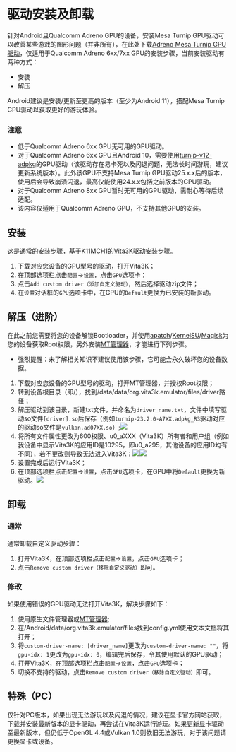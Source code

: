 # 驱动安装及卸载
针对Android且Qualcomm Adreno GPU的设备，安装Mesa Turnip GPU驱动可以改善某些游戏的图形问题（并非所有），在此处下载[Adreno Mesa Turnip GPU驱动](https://github.com/K11MCH1/AdrenoToolsDrivers/releases)，仅适用于Qualcomm Adreno 6xx/7xx GPU的安装步骤，当前安装驱动有两种方式：
- 安装
- 解压

Android建议是安装/更新至更高的版本（至少为Android 11），搭配Mesa Turnip GPU驱动以获取更好的游玩体验。

### 注意
- 低于Qualcomm Adreno 6xx GPU无可用的GPU驱动。
- 对于Qualcomm Adreno 6xx GPU且Android 10，需要使用[turnip-v12-adpkg](https://github.com/K11MCH1/AdrenoToolsDrivers/releases/download/Turnip_v12/turnip-v12-adpkg.zip)的GPU驱动（该驱动存在易卡死以及闪退问题，无法长时间游玩，建议更新系统版本）。此外该GPU不支持Mesa Turnip GPU驱动25.x.x后的版本，使用后会导致崩溃闪退，最高仅能使用24.x.x包括之前版本的GPU驱动。
- 对于Qualcomm Adreno 8xx GPU暂时无可用的GPU驱动，需耐心等待后续适配。
- 该内容仅适用于Qualcomm Adreno GPU，不支持其他GPU的安装。

## 安装
这是通常的安装步骤，基于K11MCH1的[Vita3K驱动安装](https://github.com/K11MCH1/AdrenoToolsDrivers/blob/main/docs/vita3k.md)步骤。

1. 下载对应您设备的GPU型号的驱动，打开Vita3K；
2. 在顶部选项栏点击`配置`->`设置`，点击`GPU`选项卡；
3. 点击`Add custom driver（添加自定义驱动）`，然后选择驱动zip文件；
4. 在`设置`对话框的`GPU`选项卡中，在GPU的`Default`更换为已安装的新驱动。

## 解压（进阶）
在此之前您需要将您的设备解锁Bootloader，并使用[apatch](https://github.com/bmax121/APatch/releases)/[KernelSU](https://github.com/tiann/KernelSU/releases)/[Magisk](https://github.com/topjohnwu/Magisk/releases)为您的设备获取Root权限，另外安装[MT管理器](https://mt2.cn/download)，才能进行下列步骤。

- 强烈提醒：未了解相关知识不建议使用该步骤，它可能会永久破坏您的设备数据。

1. 下载对应您设备的GPU型号的驱动，打开MT管理器，并授权Root权限；
2. 转到设备根目录（即/），找到/data/data/org.vita3k.emulator/files/driver路径；
3. 解压驱动到该目录，新建txt文件，并命名为`driver_name.txt`，文件中填写驱动so文件`[driver].so`后保存（例如`turnip-23.2.0-A7XX.adpkg_R3`驱动对应的驱动so文件是`vulkan.ad07XX.so`）;![](https://github.com/Croden1999/Vita3K-quick-guide/assets/61804715/f885b096-34ec-439f-b71c-9f1437a6c732)
4. 将所有文件属性更改为600权限、u0_aXXX（Vita3K）所有者和用户组（例如我设备中显示Vita3K的应用ID是10295，即u0_a295，其他设备的应用ID均有不同），若不更改则导致无法进入Vita3K；![](https://github.com/Croden1999/Vita3K-quick-guide/assets/61804715/9b339ef5-1946-40ee-a842-a5a719537d68)![](https://github.com/Croden1999/Vita3K-quick-guide/assets/61804715/b25e84f1-c239-4810-aeee-d3fc909d3388)
5. 设置完成后运行Vita3K；
6. 在顶部选项栏点击`配置`->`设置`，点击`GPU`选项卡，在GPU中将`Default`更换为新驱动。![](https://github.com/Croden1999/Vita3K-quick-guide/assets/61804715/b98ff44b-9554-4282-be41-8b0f9ba6432a)

## 卸载
### 通常
通常卸载自定义驱动步骤：

1. 打开Vita3K，在顶部选项栏点击`配置`->`设置`，点击`GPU`选项卡；
2. 点击`Remove custom driver（移除自定义驱动）`即可。

### 修改
如果使用错误的GPU驱动无法打开Vita3K，解决步骤如下：

1. 使用原生文件管理器或[MT管理器](https://mt2.cn/download);
2. 在/Android/data/org.vita3k.emulator/files找到config.yml使用文本文档将其打开；
3. 将`custom-driver-name: [driver_name]`更改为`custom-driver-name: ""`，将`gpu-idx: 1`更改为`gpu-idx: 0`，编辑完后保存，令其使用默认的GPU驱动；
4. 打开Vita3K，在顶部选项栏点击`配置`->`设置`，点击`GPU`选项卡；
5. 切换不支持的驱动，点击`Remove custom driver（移除自定义驱动）`即可。

## 特殊（PC）
仅针对PC版本，如果出现无法游玩以及闪退的情况，建议在显卡官方网站获取，下载并安装最新版本的显卡驱动，再尝试在Vita3K运行游玩。如果更新显卡驱动至最新版本，但仍低于OpenGL 4.4或Vulkan 1.0则依旧无法游玩，对于该问题请更换显卡或设备。
